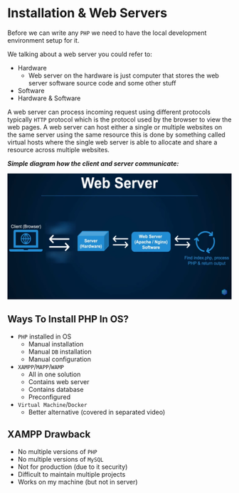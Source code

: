# Installation & Web Servers

Before we can write any `PHP` we need to have the local development environment setup for it.

We talking about a web server you could refer to:

- Hardware
    - Web server on the hardware is just computer that stores the web server software source code and some other stuff
- Software
- Hardware & Software

A web server can process incoming request using different protocols typically `HTTP` protocol which is the protocol used by the browser to view the web pages. A web server can host either a single or multiple websites on the same server using the same resource this is done by something called virtual hosts where the single web server is able to allocate and share a resource across multiple websites.

**_Simple diagram how the client and server communicate:_**

![How client and server communicate](./img/how-the-client-and-server-communicate.png "How client and server communicate")

## Ways To Install PHP In OS?

- `PHP` installed in OS
    - Manual installation
    - Manual `DB` installation
    - Manual configuration
- `XAMPP`/`MAPP`/`WAMP`
    - All in one solution
    - Contains web server
    - Contains database
    - Preconfigured
- `Virtual Machine`/`Docker`
    - Better alternative (covered in separated video)

## XAMPP Drawback

- No multiple versions of `PHP`
- No multiple versions of `MySQL`
- Not for production (due to it security)
- Difficult to maintain multiple projects
- Works on my machine (but not in server)

